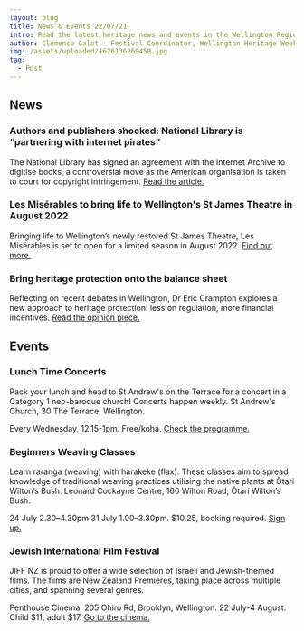 ```yaml
---
layout: blog
title: News & Events 22/07/21
intro: Read the latest heritage news and events in the Wellington Region!
author: Clémence Galot - Festival Coordinator, Wellington Heritage Week
img: /assets/uploaded/1626136269458.jpg
tag:
  - Post
---
```

## News

### Authors and publishers shocked: National Library is “partnering with internet pirates”

The National Library has signed an agreement with the Internet Archive to digitise books, a controversial move as the American organisation is taken to court for copyright infringement. [Read the article.](https://wellington.scoop.co.nz/?p=137697)

### Les Misérables to bring life to Wellington's St James Theatre in August 2022

Bringing life to Wellington’s newly restored St James Theatre, Les Misérables is set to open for a limited season in August 2022. [Find out more.](https://www.stuff.co.nz/entertainment/stage-and-theatre/125732759/les-misrables-to-bring-life-to-wellingtons-st-james-theatre-in-august-2022)

### Bring heritage protection onto the balance sheet

Reflecting on recent debates in Wellington, Dr Eric Crampton explores a new approach to heritage protection: less on regulation, more financial incentives. [Read the opinion piece. ](https://www.newsroom.co.nz/bring-heritage-onto-the-balance-sheet)

## Events

### Lunch Time Concerts

Pack your lunch and head to St Andrew's on the Terrace for a concert in a Category 1 neo-baroque church! Concerts happen weekly. St Andrew's Church, 30 The Terrace, Wellington. 

Every Wednesday, 12.15-1pm. Free/koha. [Check the programme.](https://www.standrews.org.nz/arts-and-events/category/lunch-time-concerts/) 

### Beginners Weaving Classes

Learn raranga (weaving) with harakeke (flax). These classes aim to spread knowledge of traditional weaving practices utilising the native plants at Ōtari Wilton’s Bush. Leonard Cockayne Centre, 160 Wilton Road, Ōtari Wilton’s Bush. 

24 July 2.30–4.30pm 31 July 1.00–3.30pm. $10.25, booking required. [Sign up.](https://www.eventfinda.co.nz/2021/otari-raranga-akomanga-beginners-weaving-classes/wellington) 

### Jewish International Film Festival

JIFF NZ is proud to offer a wide selection of Israeli and Jewish-themed films. The films are New Zealand Premieres, taking place across multiple cities, and spanning several genres. 

Penthouse Cinema, 205 Ohiro Rd, Brooklyn, Wellington. 22 July-4 August. Child $11, adult $17. [Go to the cinema. ](https://jiff.co.nz/)